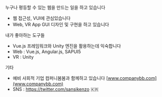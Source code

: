 누구나 평등할 수 있는 웹을 만드는 일을 하고 있습니다
- 웹 접근성, VUI에 관심있습니다
- Web, VR App GUI 디자인 및 구현을 하고 있습니다

내가 좋아하는 도구들
- Vue.js 프레임워크와 Unity 엔진을 활용하는데 익숙합니다
- Web : Vue.js, Angular.js, SAPUI5
- VR : Unity

기타
- 예비 사회적 기업 컴퍼니봄봄과 함께하고 있습니다 [www.companybb.com](www.companybb.com)
- SNS : https://twitter.com/sansikenzo 🇰🇷
